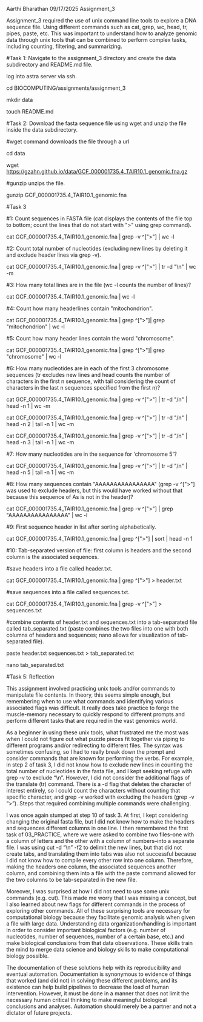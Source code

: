 Aarthi Bharathan 09/17/2025 Assignment_3

Assignment_3 required the use of unix command line tools to explore a DNA sequence file. Using different commands such as cat, grep, wc, head, tr, pipes, paste, etc. This was important to understand how to analyze genomic data through unix tools that can be combined to perform complex tasks, including counting, filtering, and summarizing. 

#Task 1: Navigate to the assignment_3 directory and create the data subdirectory and README.md file.

log into astra server via ssh.

cd BIOCOMPUTING/assignments/assignment_3

mkdir data

touch README.md

#Task 2: Download the fasta sequence file using wget and unzip the file inside the data subdirectory.

#wget command downloads the file through a url

cd data

wget https://gzahn.github.io/data/GCF_000001735.4_TAIR10.1_genomic.fna.gz

#gunzip unzips the file.

gunzip GCF_000001735.4_TAIR10.1_genomic.fna

#Task 3

#1: Count sequences in FASTA file (cat displays the contents of the file top to bottom; count the lines that do not start with ">" using grep command).

cat  GCF_000001735.4_TAIR10.1_genomic.fna | grep -v ^[">"] | wc -l

#2: Count total number of nucleotides (excluding new lines by deleting it and exclude header lines via grep -v).

cat GCF_000001735.4_TAIR10.1_genomic.fna | grep -v ^[">"] | tr -d "\n" | wc -m

#3: How many total lines are in the file (wc -l counts the number of lines)?

cat GCF_000001735.4_TAIR10.1_genomic.fna | wc -l

#4: Count how many headerlines contain "mitochondrion".

cat GCF_000001735.4_TAIR10.1_genomic.fna | grep ^[">"]| grep "mitochondrion" | wc -l

#5: Count how many header lines contain the word "chromosome".

cat GCF_000001735.4_TAIR10.1_genomic.fna | grep ^[">"]| grep "chromosome" | wc -l

#6: How many nucleotides are in each of the first 3 chromosome sequences (tr excludes new lines and head counts the number of characters in the first n sequence, with tail considering the count of characters in the last n sequences specified from the first n)?

cat GCF_000001735.4_TAIR10.1_genomic.fna | grep -v ^[">"] | tr -d "/n" | head -n 1 | wc -m

cat GCF_000001735.4_TAIR10.1_genomic.fna | grep -v ^[">"] | tr -d "/n" | head -n 2 | tail -n 1 | wc -m
 
cat GCF_000001735.4_TAIR10.1_genomic.fna | grep -v ^[">"] | tr -d "/n" | head -n 3 | tail -n 1 | wc -m

#7: How many nucleotides are in the sequence for 'chromosome 5'?

cat GCF_000001735.4_TAIR10.1_genomic.fna | grep -v ^[">"] | tr -d "/n" | head -n 5 | tail -n 1 | wc -m

#8: How many sequences contain "AAAAAAAAAAAAAAAA" (grep -v ^[">"] was used to exclude headers, but this would have worked without that because this sequence of As is not in the header)?

cat GCF_000001735.4_TAIR10.1_genomic.fna | grep -v ^[">"] | grep "AAAAAAAAAAAAAAAA" | wc -l

#9: First sequence header in list after sorting alphabetically.

cat GCF_000001735.4_TAIR10.1_genomic.fna | grep ^[">"] | sort | head -n 1

#10: Tab-separated version of file: first column is headers and the second column is the associated sequences.

#save headers into a file called header.txt.

cat GCF_000001735.4_TAIR10.1_genomic.fna | grep ^[">"] > header.txt

#save sequences into a file called sequences.txt.

cat GCF_000001735.4_TAIR10.1_genomic.fna | grep -v ^[">"] > sequences.txt

#combine contents of header.txt and sequences.txt into a tab-separated file called tab_separated.txt (paste combines the two files into one with both columns of headers and sequences; nano allows for visualization of tab-separated file).

paste header.txt sequences.txt > tab_separated.txt 

nano tab_separated.txt



#Task 5: Reflection

This assignment involved practicing unix tools and/or commands to manipulate file contents. In theory, this seems simple enough, but remembering when to use what commands and identifying various associated flags was difficult. It really does take practice to forge the muscle-memory necessary to quickly respond to different prompts and perform different tasks that are required in the vast genomics world.

As a beginner in using these unix tools, what frustrated me the most was when I could not figure out what puzzle pieces fit together via piping to different programs and/or redirecting to different files. The syntax was sometimes confusing, so I had to really break down the prompt and consider commands that are known for performing the verbs. For example, in step 2 of task 3, I did not know how to exclude new lines in counting the total number of nucleotides in the fasta file, and I kept seeking refuge with grep -v to exclude “\n”. However, I did not consider the additional flags of the translate (tr) command. There is a -d flag that deletes the character of interest entirely, so I could count the characters without counting that specific character, and grep -v worked with excluding the headers (grep -v “>”). Steps that required combining multiple commands were challenging. 

I was once again stumped at step 10 of task 3. At first, I kept considering changing the original fasta file, but I did not know how to make the headers and sequences different columns in one line. I then remembered the first task of 03_PRACTICE, where we were asked to combine two files–one with a column of letters and the other with a column of numbers–into a separate file. I was using cut -d “\n” -f2 to delimit the new lines, but that did not create tabs, and translating them into tabs was also not successful because I did not know how to compile every other row into one column. Therefore, making the headers one column, the associated sequences another column, and combining them into a file with the paste command allowed for the two columns to be tab-separated in the new file. 

Moreover, I was surprised at how I did not need to use some unix commands (e.g. cut). This made me worry that I was missing a concept, but I also learned about new flags for different commands in the process of exploring other commands. All of these surprising tools are necessary for computational biology because they facilitate genomic analysis when given a file with large data. Understanding data organization/handling is important in order to consider important biological factors (e.g. number of nucleotides, number of sequences, number of a certain base, etc.) and make biological conclusions from that data observations. These skills train the mind to merge data science and biology skills to make computational biology possible. 

The documentation of these solutions help with its reproducibility and eventual automation. Documentation is synonymous to evidence of things that worked (and did not) in solving these different problems, and its existence can help build pipelines to decrease the load of human intervention. However, it must be done in a manner that does not limit the necessary human critical thinking to make meaningful biological conclusions and analyses. Automation should merely be a partner and not a dictator of future projects.
